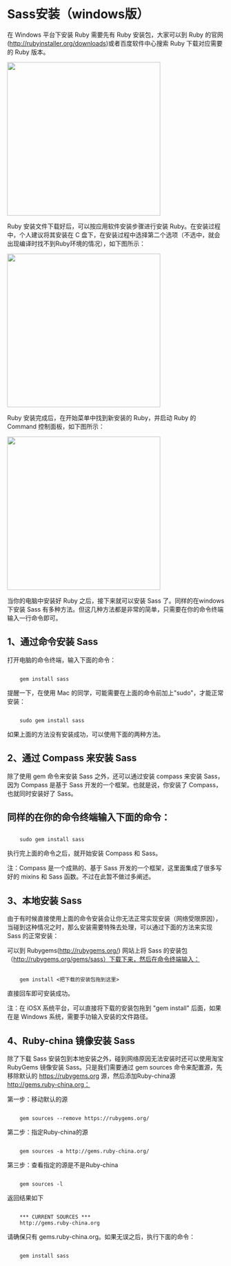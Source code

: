 ﻿# Sass安装（windows版）


  在 Windows 平台下安装 Ruby 需要先有 Ruby 安装包，大家可以到 Ruby 的官网(<a href="http://rubyinstaller.org/downloads">http://rubyinstaller.org/downloads</a>)或者<a herf="http://rj.baidu.com/soft/detail/22711.html?ald">百度软件中心搜索 Ruby</a> 下载对应需要的 Ruby 版本。 

<img alt="" src="http://img.mukewang.com/54f560af00017cf106790364.jpg" style="width: 355px;">

  Ruby 安装文件下载好后，可以按应用软件安装步骤进行安装 Ruby。在安装过程中，个人建议将其安装在 C 盘下，在安装过程中选择第二个选项（不选中，就会出现编译时找不到Ruby环境的情况），如下图所示： 

<img alt="" src="http://img.mukewang.com/54f561190001531806350474.jpg" style="width: 355px;">

  Ruby 安装完成后，在开始菜单中找到新安装的 Ruby，并启动 Ruby 的 Command 控制面板，如下图所示： 

<img alt="" src="http://img.mukewang.com/54f5615f00011cb604530648.jpg" style="width: 355px;">

  当你的电脑中安装好 Ruby 之后，接下来就可以安装 Sass 了。同样的在windows下安装 Sass 有多种方法。但这几种方法都是非常的简单，只需要在你的命令终端输入一行命令即可。 


## 1、通过命令安装 Sass

  打开电脑的命令终端，输入下面的命令： 

<pre><code>
    gem install sass
</code></pre>

  提醒一下，在使用 Mac 的同学，可能需要在上面的命令前加上"sudo"，才能正常安装： 

<pre><code>
    sudo gem install sass
</code></pre>

  如果上面的方法没有安装成功，可以使用下面的两种方法。 

## 2、通过 Compass 来安装 Sass ##

  除了使用 gem 命令来安装 Sass 之外，还可以通过安装 compass 来安装 Sass，因为 Compass 是基于 Sass 开发的一个框架。也就是说，你安装了 Compass，也就同时安装好了 Sass。

 ## 同样的在你的命令终端输入下面的命令： ##

<pre><code>
    sudo gem install sass
</code></pre>

  执行完上面的命令之后，就开始安装 Compass 和 Sass。 

  注：Compass 是一个成熟的、基于 Sass 开发的一个框架，这里面集成了很多写好的 mixins 和 Sass 函数。不过在此暂不做过多阐述。 

## 3、本地安装 Sass ##

  由于有时候直接使用上面的命令安装会让你无法正常实现安装（网络受限原因），当碰到这种情况之时，那么安装需要特殊去处理，可以通过下面的方法来实现 Sass 的正常安装： 

  可以到 Rubygems(http://rubygems.org/) 网站上将 Sass 的安装包（http://rubygems.org/gems/sass）下载下来，然后在命令终端输入： 

<pre><code>
    gem install <把下载的安装包拖到这里>
</code></pre>
  直接回车即可安装成功。 

  注：在 iOSX 系统平台，可以直接将下载的安装包拖到 "gem install" 后面，如果在是 Windows 系统，需要手功输入安装的文件路径。 

## 4、Ruby-china 镜像安装 Sass

  除了下载 Sass 安装包到本地安装之外，碰到网络原因无法安装时还可以使用淘宝 RubyGems 镜像安装 Sass。只是我们需要通过 gem sources 命令来配置源，先移除默认的 https://rubygems.org 源，然后添加Ruby-china源 http://gems.ruby-china.org： 

  第一步：移动默认的源 
<pre><code>
    gem sources --remove https://rubygems.org/
</code></pre>

  第二步：指定Ruby-china的源 

<pre><code>
    gem sources -a http://gems.ruby-china.org/
</code></pre>

  第三步：查看指定的源是不是Ruby-china

<pre><code>
    gem sources -l
</code></pre>
  返回结果如下

<pre><code>
    *** CURRENT SOURCES ***
    http://gems.ruby-china.org
</code></pre>


  请确保只有 gems.ruby-china.org。如果无误之后，执行下面的命令： 


<pre><code>
    gem install sass
</code></pre>